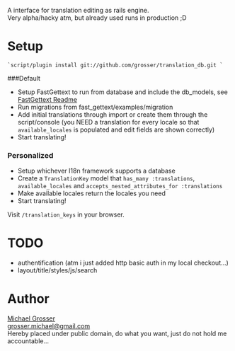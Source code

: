 A interface for translation editing as rails engine.  
Very alpha/hacky atm, but already used runs in production ;D

Setup
=====
    `script/plugin install git://github.com/grosser/translation_db.git `

###Default
 - Setup FastGettext to run from database and include the db_models, see [FastGettext Readme](http://github.com/grosser/fast_gettext)
 - Run migrations from fast_gettext/examples/migration
 - Add initial translations through import or create them through the script/console (you NEED a translation for every locale so that `available_locales` is populated and edit fields are shown correctly)
 - Start translating!

### Personalized
 - Setup whichever I18n framework supports a database
 - Create a `TranslationKey` model that `has_many :translations`, `available_locales` and `accepts_nested_attributes_for :translations`
 - Make available locales return the locales you need
 - Start translating!

Visit `/translation_keys` in your browser.

TODO
====
 - authentification (atm i just added http basic auth in my local checkout...)
 - layout/title/styles/js/search

Author
======
[Michael Grosser](http://pragmatig.wordpress.com)  
grosser.michael@gmail.com  
Hereby placed under public domain, do what you want, just do not hold me accountable...
